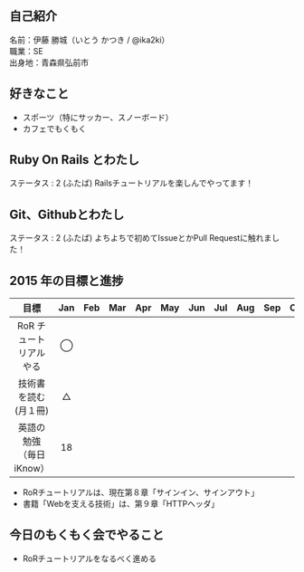 ## 自己紹介  
 名前：伊藤 勝城（いとう かつき / @ika2ki）   
 職業：SE   
 出身地：青森県弘前市   


## 好きなこと
- スポーツ（特にサッカー、スノーボード）
- カフェでもくもく


## Ruby On Rails とわたし
ステータス : 2 (ふたば)
Railsチュートリアルを楽しんでやってます！


## Git、Githubとわたし
ステータス : 2 (ふたば)
よちよちで初めてIssueとかPull Requestに触れました！


## 2015 年の目標と進捗
|      目標             | Jan | Feb | Mar | Apr | May | Jun | Jul | Aug | Sep | Oct | Nov | Dec | 
|:--------------------:|:---:|:---:|:---:|:---:|:---:|:---:|:---:|:---:|:---:|:---:|:---:|:---:| 
| RoR チュートリアルやる  | ◯  |     |     |     |     |     |     |     |     |     |     |     | 
| 技術書を読む(月１冊)    | △  |     |     |     |     |     |     |     |     |     |     |     | 
| 英語の勉強（毎日iKnow） | 18  |     |     |     |     |     |     |     |     |     |     |     | 

- RoRチュートリアルは、現在第８章「サインイン、サインアウト」   
- 書籍「Webを支える技術」は、第９章「HTTPヘッダ」

## 今日のもくもく会でやること
- RoRチュートリアルをなるべく進める

